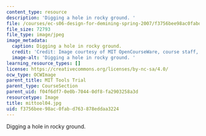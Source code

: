 ```yaml
---
content_type: resource
description: 'Digging a hole in rocky ground. '
file: /courses/ec-s06-design-for-demining-spring-2007/f3756bee98ac0fabd763878eddaa3224_mittool04.jpg
file_size: 72793
file_type: image/jpeg
image_metadata:
  caption: Digging a hole in rocky ground.
  credit: 'Credit: Image courtesy of MIT OpenCourseWare, course staff, and students.'
  image-alt: 'Digging a hole in rocky ground. '
learning_resource_types: []
license: https://creativecommons.org/licenses/by-nc-sa/4.0/
ocw_type: OCWImage
parent_title: MIT Tools Trial
parent_type: CourseSection
parent_uid: f04f6df7-0e0b-7044-0df8-fa2903258a3d
resourcetype: Image
title: mittool04.jpg
uid: f3756bee-98ac-0fab-d763-878eddaa3224
---
```

Digging a hole in rocky ground. 